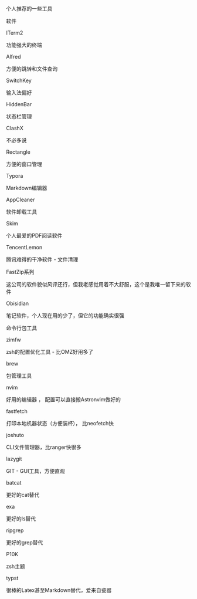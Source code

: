 个人推荐的一些工具

软件

ITerm2

 功能强大的终端

Alfred 

方便的跳转和文件查询

SwitchKey

输入法偏好

HiddenBar 

状态栏管理

ClashX 

不必多说

Rectangle 

方便的窗口管理

Typora

Markdown编辑器

AppCleaner

软件卸载工具

Skim

个人最爱的PDF阅读软件

TencentLemon 

腾讯难得的干净软件 - 文件清理

FastZip系列 

这公司的软件貌似风评还行，但我老感觉用着不大舒服，这个是我唯一留下来的软件

Obisidian 

笔记软件，个人现在用的少了，但它的功能确实很强

命令行包工具

zimfw

zsh的配置优化工具 -  比OMZ好用多了

brew 

包管理工具

nvim 

好用的编辑器 ， 配置可以直接搬Astronvim做好的

fastfetch

打印本地机器状态（方便装杯）， 比neofetch快

joshuto 

CLI文件管理器，比ranger快很多

lazygit 

GIT - GUI工具，方便直观

batcat 

更好的cat替代

exa 

更好的ls替代

ripgrep 

更好的grep替代

P10K 

zsh主题

typst

很棒的Latex甚至Markdown替代，爱来自瓷器



